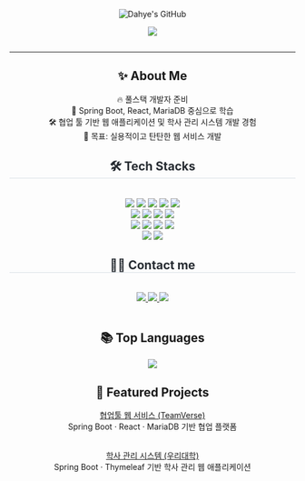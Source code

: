 <!--
## [![Typing SVG](https://readme-typing-svg.herokuapp.com?font=Fira+Code&size=24&pause=1000&color=#000075&center=true&vCenter=true&multiline=true&width=600&height=100&lines=안녕하세요+:+끊임없이+배우고+실천하는+신입+개발자+변다혜입니다.)](https://git.io/typing-svg)
<p align="center">
  <img src="https://img.shields.io/badge/Java-ED8B00?style=for-the-badge&logo=java&logoColor=white"/> 
  <img src="https://img.shields.io/badge/Spring Boot-6DB33F?style=for-the-badge&logo=spring-boot&logoColor=white"/> 
  <img src="https://img.shields.io/badge/React-61DAFB?style=for-the-badge&logo=react&logoColor=black"/>
</p>

<p align="center">
  <img src="https://komarev.com/ghpvc/?username=dkdltl99&style=flat-square&color=#000075" alt=""/>
</p>

![header](https://capsule-render.vercel.app/api?type=waving&color=0:000075,100:89F7FE&height=200&section=header&text=Hi+I'm+변다혜&fontSize=40&fontColor=ffffff)
-->

<p align="center">
  <img src="https://capsule-render.vercel.app/api?type=transparent&fontColor=F5C0CA&text=Dahye's%20GitHub%20&height=150&fontSize=60&descAlignY=75&descAlign=60" alt="Dahye's GitHub">
</p>

<p align="center">
  <img src="https://readme-typing-svg.herokuapp.com?font=Fira+Code&size=20&pause=1000&color=F5ABC9&center=true&vCenter=true&multiline=true&width=1000&height=100&lines=안녕하세요+:+끊임없이+배우고+실천하는+신입+개발자+변다혜입니다."/>
</p>

<!--
<p align="center">
  <img src="https://img.shields.io/badge/Java-ED8B00?style=for-the-badge&logo=java&logoColor=white"/> 
  <img src="https://img.shields.io/badge/Spring Boot-6DB33F?style=for-the-badge&logo=spring-boot&logoColor=white"/> 
  <img src="https://img.shields.io/badge/React-61DAFB?style=for-the-badge&logo=react&logoColor=black"/>
</p>
-->


<p align="center">
  <img src="https://komarev.com/ghpvc/?username=dkdlxl99&style=flat-square&color=000075" alt=""/>
</p>

---
<div align="center">

<h2>✨ About Me</h2>

🔥 풀스택 개발자 준비  
🌱 Spring Boot, React, MariaDB 중심으로 학습  
🛠️ 협업 툴 기반 웹 애플리케이션 및 학사 관리 시스템 개발 경험  
🎯 목표: 실용적이고 탄탄한 웹 서비스 개발

</div>

<div align= "center">
    <h2 style="border-bottom: 1px solid #d8dee4; color: #282d33;"> 🛠️ Tech Stacks </h2> <br> 
    <div style="margin: 0 auto; text-align: center;" align= "center"> <img src="https://img.shields.io/badge/Java-007396?style=for-the-badge&logo=Java&logoColor=white">
          <img src="https://img.shields.io/badge/Spring-6DB33F?style=for-the-badge&logo=Spring&logoColor=white">
<img src="https://img.shields.io/badge/Spring%20Boot-6DB33F?style=for-the-badge&logo=Spring%20Boot&logoColor=white">
          <img src="https://img.shields.io/badge/MariaDB-003545?style=for-the-badge&logo=MariaDB&logoColor=white">
          <img src="https://img.shields.io/badge/Oracle-F80000?style=for-the-badge&logo=Oracle&logoColor=white">  
          <br/>  
          <img src="https://img.shields.io/badge/jQuery-0769AD?style=for-the-badge&logo=jQuery&logoColor=white">
          <img src="https://img.shields.io/badge/HTML5-E34F26?style=for-the-badge&logo=HTML5&logoColor=white">
          <img src="https://img.shields.io/badge/React-61DAFB?style=for-the-badge&logo=React&logoColor=white">
          <img src="https://img.shields.io/badge/Javascript-F7DF1E?style=for-the-badge&logo=Javascript&logoColor=white">
         <br/>
          <img src="https://img.shields.io/badge/Tailwind%20CSS-06B6D4?style=for-the-badge&logo=Tailwind%20CSS&logoColor=white">
          <img src="https://img.shields.io/badge/ReactNative-61DAFB?style=for-the-badge&logo=React&logoColor=white">
          <img src="https://img.shields.io/badge/Amazon%20S3-569A31?style=for-the-badge&logo=Amazon%20S3&logoColor=white">
          <img src="https://img.shields.io/badge/Amazon%20AWS-232F3E?style=for-the-badge&logo=Amazon%20AWS&logoColor=white">
          <br/><img src="https://img.shields.io/badge/Github-181717?style=for-the-badge&logo=Github&logoColor=white">
          <img src="https://img.shields.io/badge/Notion-000000?style=for-the-badge&logo=Notion&logoColor=white">
          <br/></div>
    </div>
    <div align= "center">
    <h2 style="border-bottom: 1px solid #d8dee4; color: #282d33;"> 🧑‍💻 Contact me </h2> <br> 
    <div align= "center"> <a href=mailto:99ekgp@gmail.com> <img src="https://img.shields.io/badge/Gmail-EA4335?style=for-the-badge&logo=Gmail&logoColor=white&link=mailto:99ekgp@gmail.com"> </a>
         <a href=https://dkdlxl99.tistory.com/> <img src="https://img.shields.io/badge/Tistory-000000?style=for-the-badge&logo=Tistory&logoColor=white&link=https://dkdlxl99.tistory.com/"> </a>
         <a href=> <img src="https://img.shields.io/badge/Notion-000000?style=for-the-badge&logo=Notion&logoColor=white&link="> </a>
          </div>  <br> 
    <div align= "center">  </div> 


    

<div align="center">

<h2>📚 Top Languages</h2>

<img src="https://github-readme-stats.vercel.app/api/top-langs/?username=dkdlxl99&layout=compact"/>

</div>




<div align="center">

<h2>🚀 Featured Projects</h2>
<a href="https://github.com/dkdlxl99/teamverse">협업툴 웹 서비스 (TeamVerse)</a><br>
<span>Spring Boot · React · MariaDB 기반 협업 플랫폼</span><br><br>

<a href="https://github.com/dkdlxl99/PROJECT_LMS">학사 관리 시스템 (우리대학)</a><br>
<span>Spring Boot · Thymeleaf 기반 학사 관리 웹 애플리케이션</span>


</div>

<!--
 GitHub 활동 통계(Total Stars Earned, Total commits, Total PRs, Total Issues, Contributed to-lastYear)를 나타냄
<p align="center">
  <img src="https://github-readme-stats.vercel.app/api?username=dkdlxl99&show_icons=true&theme=tokyonight"/>
</p>
-->

<!--
**dkdlxl99/dkdlxl99** is a ✨ _special_ ✨ repository because its `README.md` (this file) appears on your GitHub profile.

Here are some ideas to get you started:

- 🔭 I’m currently working on ...
- 🌱 I’m currently learning ...
- 👯 I’m looking to collaborate on ...
- 🤔 I’m looking for help with ...
- 💬 Ask me about ...
- 📫 How to reach me: ...
- 😄 Pronouns: ...
- ⚡ Fun fact: ...
-->
